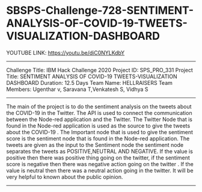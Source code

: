 # SBSPS-Challenge-728-SENTIMENT-ANALYSIS-OF-COVID-19-TWEETS-VISUALIZATION-DASHBOARD
YOUTUBE LINK:  https://youtu.be/diC0NYLKdbY
_______________________________________________________________________________________________________________________________________
Challenge Title:  IBM Hack Challenge 2020
Project ID:       SPS_PRO_331
Project Title:    SENTIMENT ANALYSIS OF COVID-19 TWEETS-VISUALIZATION DASHBOARD
Duration:         12.5 Days
Team Name:        HELLRAISERS
Team Members:     Ugenthar v, Saravana T,Venkatesh S, Vidhya S
______________________________________________________________________________________________________________________________________________________________________

The main of the project is to do the sentiment analysis on the tweets about the COVID-19 in the Twitter.
The API is used to connect the communication between the Node-red application and the Twitter.
The Twitter Node that is found in the Node-red application is used as the source to give the tweets about the COVID-19 .
The Important node that is used to give the sentiment score is the sentiment node that is found in the Node-red application.
The tweets are given as the input to the Sentiment node the sentiment node separates the tweets as POSITIVE,NEUTRAL AND NEGATIVE.
If the value is positive then there was positive thing going on the twitter, if the sentiment score is negative then there was negative action going on the twitter .
If the value is neutral then there was a neutral action going in the twitter.
It will be very helpful to known about the public opinion.
______________________________________________________________________________________________________________________________________________________________________
